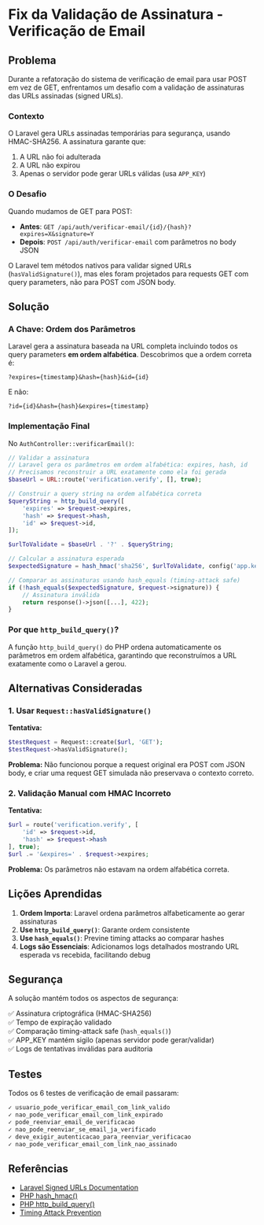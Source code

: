 # Fix da Validação de Assinatura - Verificação de Email

## Problema

Durante a refatoração do sistema de verificação de email para usar POST em vez de GET, enfrentamos um desafio com a validação de assinaturas das URLs assinadas (signed URLs).

### Contexto

O Laravel gera URLs assinadas temporárias para segurança, usando HMAC-SHA256. A assinatura garante que:
1. A URL não foi adulterada
2. A URL não expirou
3. Apenas o servidor pode gerar URLs válidas (usa `APP_KEY`)

### O Desafio

Quando mudamos de GET para POST:
- **Antes**: `GET /api/auth/verificar-email/{id}/{hash}?expires=X&signature=Y`
- **Depois**: `POST /api/auth/verificar-email` com parâmetros no body JSON

O Laravel tem métodos nativos para validar signed URLs (`hasValidSignature()`), mas eles foram projetados para requests GET com query parameters, não para POST com JSON body.

## Solução

### A Chave: Ordem dos Parâmetros

Laravel gera a assinatura baseada na URL completa incluindo todos os query parameters **em ordem alfabética**. Descobrimos que a ordem correta é:

```
?expires={timestamp}&hash={hash}&id={id}
```

E não:
```
?id={id}&hash={hash}&expires={timestamp}
```

### Implementação Final

No `AuthController::verificarEmail()`:

```php
// Validar a assinatura
// Laravel gera os parâmetros em ordem alfabética: expires, hash, id
// Precisamos reconstruir a URL exatamente como ela foi gerada
$baseUrl = URL::route('verification.verify', [], true);

// Construir a query string na ordem alfabética correta
$queryString = http_build_query([
    'expires' => $request->expires,
    'hash' => $request->hash,
    'id' => $request->id,
]);

$urlToValidate = $baseUrl . '?' . $queryString;

// Calcular a assinatura esperada
$expectedSignature = hash_hmac('sha256', $urlToValidate, config('app.key'));

// Comparar as assinaturas usando hash_equals (timing-attack safe)
if (!hash_equals($expectedSignature, $request->signature)) {
    // Assinatura inválida
    return response()->json([...], 422);
}
```

### Por que `http_build_query()`?

A função `http_build_query()` do PHP ordena automaticamente os parâmetros em ordem alfabética, garantindo que reconstruímos a URL exatamente como o Laravel a gerou.

## Alternativas Consideradas

### 1. Usar `Request::hasValidSignature()`

**Tentativa:**
```php
$testRequest = Request::create($url, 'GET');
$testRequest->hasValidSignature();
```

**Problema:** Não funcionou porque a request original era POST com JSON body, e criar uma request GET simulada não preservava o contexto correto.

### 2. Validação Manual com HMAC Incorreto

**Tentativa:**
```php
$url = route('verification.verify', [
    'id' => $request->id,
    'hash' => $request->hash
], true);
$url .= '&expires=' . $request->expires;
```

**Problema:** Os parâmetros não estavam na ordem alfabética correta.

## Lições Aprendidas

1. **Ordem Importa**: Laravel ordena parâmetros alfabeticamente ao gerar assinaturas
2. **Use `http_build_query()`**: Garante ordem consistente
3. **Use `hash_equals()`**: Previne timing attacks ao comparar hashes
4. **Logs são Essenciais**: Adicionamos logs detalhados mostrando URL esperada vs recebida, facilitando debug

## Segurança

A solução mantém todos os aspectos de segurança:

✅ Assinatura criptográfica (HMAC-SHA256)  
✅ Tempo de expiração validado  
✅ Comparação timing-attack safe (`hash_equals()`)  
✅ APP_KEY mantém sigilo (apenas servidor pode gerar/validar)  
✅ Logs de tentativas inválidas para auditoria

## Testes

Todos os 6 testes de verificação de email passaram:

```bash
✓ usuario_pode_verificar_email_com_link_valido
✓ nao_pode_verificar_email_com_link_expirado
✓ pode_reenviar_email_de_verificacao
✓ nao_pode_reenviar_se_email_ja_verificado
✓ deve_exigir_autenticacao_para_reenviar_verificacao
✓ nao_pode_verificar_email_com_link_nao_assinado
```

## Referências

- [Laravel Signed URLs Documentation](https://laravel.com/docs/urls#signed-urls)
- [PHP hash_hmac()](https://www.php.net/manual/en/function.hash-hmac.php)
- [PHP http_build_query()](https://www.php.net/manual/en/function.http-build-query.php)
- [Timing Attack Prevention](https://en.wikipedia.org/wiki/Timing_attack)
